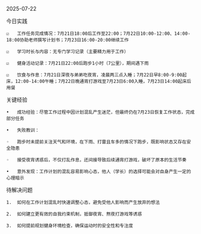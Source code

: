 2025-07-22

今日实践

	☑	工作任务完成情况：7月21日18:00后工作至22:00；7月22日10:00-12:00、14:00-18:00协助老师撰写计划书；7月23日16:00-20:00继续工作

	☑	学习时长与内容：无专门学习记录（主要精力用于工作）

	☑	健身活动记录：7月21日22:00后跑步1小时（7公里），期间遇下雨

	☑	饮食与作息：7月21日深夜与弟弟吃夜宵，凌晨两三点入睡；7月22日早8:00-9:00起床，12:00-14:00午睡；7月22日晚通宵打游戏至7月23日6:00入睡，7月23日14:00起床后用餐

关键经验

	•	成功经验：尽管工作过程中因计划混乱产生迷茫，但最终仍在7月23日恢复工作状态，完成部分任务

	•	失败教训：

	◦	跑步时未提前关注天气和环境，在下雨、打雷且车多的情况下跑步，既影响状态又存在安全隐患

	◦	接受夜宵诱惑后，不仅打乱作息，还间接导致后续通宵打游戏，破坏了原本的生活节奏

	•	意外发现：工作计划的混乱容易影响心态，他人（学长）的选择可能会对自身产生一定的心理暗示

待解决问题

	1.	如何在工作计划混乱时快速调整心态，避免受他人影响而产生放弃的想法

	2.	如何建立更有效的自我约束机制，抵御夜宵、熬夜打游戏等诱惑

	3.	如何提前规划健身环境检查，确保运动时的安全性和专注度